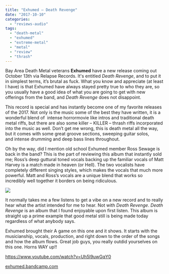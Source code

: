 ```yaml
---
title: "Exhumed – Death Revenge"
date: "2017-10-10"
categories: 
  - "reviews-audio"
tags: 
  - "death-metal"
  - "exhumed"
  - "extreme-metal"
  - "metal"
  - "review"
  - "thrash"
---
```


Bay Area Death Metal veterans **Exhumed** have a new release coming out October 13th via Relapse Records. It's entitled _Death Revenge_, and to put it in simplest terms, it’s brutal as fuck. What you know and appreciate (at least I have) is that Exhumed have always stayed pretty true to who they are, so you usually have a good idea of what you are going to get with new offerings from the band, and _Death Revenge_ does not disappoint.

This record is special and has instantly become one of my favorite releases of the 2017. Not only is the music some of the best they have written, it is a wonderful blend of  intense horrormovie like intros and traditional death metal riffs, but there are also some killer – KILLER – thrash riffs incorporated into the music as well. Don’t get me wrong, this is death metal all the way, but it comes with some great groove sections, sweeping guitar solos, and intense drumming and deep bass lines throughout.

Oh by the way, did I mention old school Exhumed member Ross Sewage is back in the band? This is the part of reviewing this album that instantly sold me; Ross’s deep guttural toned vocals backing up the familiar vocals of Matt Harvey is a match made in heaven (or Hell). The two vocalists have completely different singing styles, which makes the vocals that much more powerful. Matt and Ross’s vocals are a unique blend that works so incredibly well together it borders on being ridiculous.

![](https://hellbound.ca/wp-content/uploads/2017/09/Exhumed-Death-Revenge.jpg)

It normally takes me a few listens to get a vibe on a new record and to really hear what the artist intended for me to hear. Not with _Death Revenge_. _Death Revenge_ is an album that I found enjoyable upon first listen. This album is straight up a prime example that good metal still is being made today regardless of what anybody says.

Exhumed brought their A game on this one and it shows. It starts with the musicianship, vocals, production, and right down to the order of the songs and how the album flows. Great job guys, you really outdid yourselves on this one. Horns WAY up!!

https://www.youtube.com/watch?v=Uh5l9uwGqY0

[exhumed.bandcamp.com](https://exhumed.bandcamp.com/)
